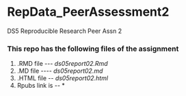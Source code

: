 # RepData_PeerAssessment2
DS5 Reproducible Research Peer Assn 2

### This repo has the following files of the assignment

1. .RMD file --- *ds05report02.Rmd*
2. .MD file ---- *ds05report02.md*
3. .HTML file -- *ds05report02.html*
4. Rpubs link is -- *
